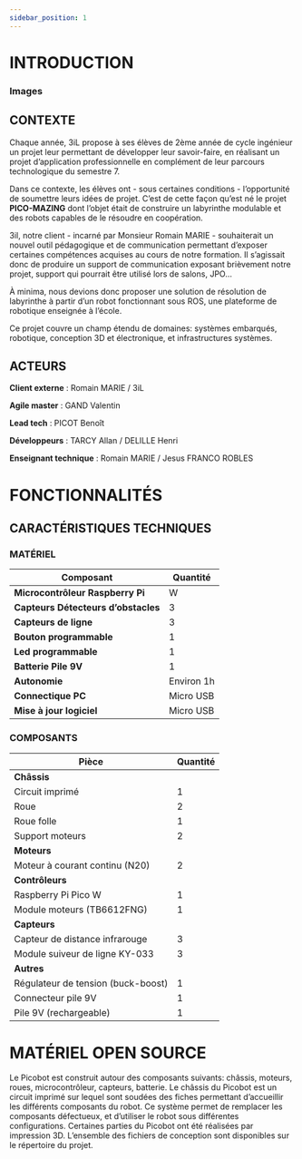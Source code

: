 ```yaml
---
sidebar_position: 1
---
```

# INTRODUCTION

### Images

## CONTEXTE

Chaque année, 3iL propose à ses élèves de 2ème année de cycle ingénieur un projet leur permettant de développer leur savoir-faire, en réalisant un projet d’application professionnelle en complément de leur parcours technologique du semestre 7.

Dans ce contexte, les élèves ont - sous certaines conditions - l’opportunité de soumettre leurs idées de projet. C’est de cette façon qu’est né le projet **PICO-MAZING** dont l’objet était de construire un labyrinthe modulable et des robots capables de le résoudre en coopération.

3il, notre client - incarné par Monsieur Romain MARIE - souhaiterait un nouvel outil pédagogique et de communication permettant d’exposer certaines compétences acquises au cours de notre formation.
Il s’agissait donc de produire un support de communication exposant brièvement notre projet, support qui pourrait être utilisé lors de salons, JPO…

À minima, nous devions donc proposer une solution de résolution de labyrinthe à partir d’un robot fonctionnant sous ROS, une plateforme de robotique enseignée à l’école.

Ce projet couvre un champ étendu de domaines: systèmes embarqués, robotique, conception 3D et électronique, et infrastructures systèmes.

## ACTEURS

**Client externe** : Romain MARIE / 3iL

**Agile master** : GAND Valentin

**Lead tech** : PICOT Benoît

**Développeurs** : TARCY Allan / DELILLE Henri

**Enseignant technique** : Romain MARIE / Jesus FRANCO ROBLES

# FONCTIONNALITÉS

## CARACTÉRISTIQUES TECHNIQUES

### MATÉRIEL

| Composant                                   | Quantité  |
| ------------------------------------------- | ---------- |
| **Microcontrôleur Raspberry Pi**     | W          |
| **Capteurs Détecteurs d’obstacles** | 3          |
| **Capteurs de ligne**                 | 3          |
| **Bouton programmable**               | 1          |
| **Led programmable**                  | 1          |
| **Batterie Pile 9V**                  | 1          |
| **Autonomie**                         | Environ 1h |
| **Connectique PC**                    | Micro USB  |
| **Mise à jour logiciel**             | Micro USB  |

### COMPOSANTS

| Pièce                              | Quantité |
| ----------------------------------- | --------- |
| **Châssis**                  |           |
| Circuit imprimé                    | 1         |
| Roue                                | 2         |
| Roue folle                          | 1         |
| Support moteurs                     | 2         |
| **Moteurs**                   |           |
| Moteur à courant continu (N20)     | 2         |
| **Contrôleurs**                                  |
| Raspberry Pi Pico W                 | 1         |
| Module moteurs (TB6612FNG)          | 1         |
| **Capteurs**                                      |
| Capteur de distance infrarouge      | 3         |
| Module suiveur de ligne KY-033      | 3         |
| **Autres**                                       |
| Régulateur de tension (buck-boost) | 1         |
| Connecteur pile 9V                  | 1         |
| Pile 9V (rechargeable)              | 1         |

# MATÉRIEL OPEN SOURCE

Le Picobot est construit autour des composants suivants: châssis, moteurs, roues, microcontrôleur, capteurs, batterie. Le châssis du Picobot est un circuit imprimé sur lequel sont soudées des fiches permettant d’accueillir les différents composants du robot. Ce système permet de remplacer les composants défectueux, et d’utiliser le robot sous différentes configurations. Certaines parties du Picobot ont été réalisées par impression 3D. L’ensemble des fichiers de conception sont disponibles sur le répertoire du projet.
